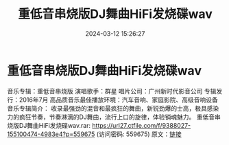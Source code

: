 ﻿---
title: 重低音串烧版DJ舞曲HiFi发烧碟wav
date: 2024-03-12 15:26:27
categories: 交谊舞曲、电音DJ舞曲
tags: 流行舞曲
---
# 重低音串烧版DJ舞曲HiFi发烧碟wav

音乐专辑：重低音串烧版
演唱歌手：群星
唱片公司：广州新时代影音公司
专辑发行：2016年7月
高品质音乐最佳播放环境：汽车音响、家庭影院、高级音响设备
音乐专辑简介：
收录最强劲的混音和最疯狂的舞曲，新锐劲爆的士高，极具感染力的疯狂节奏，节奏淋漓的DJ舞曲，流行上口的旋律，体验销魂魅力。
重低音串烧版DJ舞曲HiFi发烧碟wav.rar: https://url27.ctfile.com/f/9388027-155100474-4983e4?p=559675
(访问密码: 559675)
原文：[链接](https://blog.sina.com.cn/s/blog_1647c7e76010314o9.html)